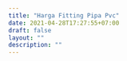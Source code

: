 ```yaml
---
title: "Harga Fitting Pipa Pvc"
date: 2021-04-28T17:27:55+07:00
draft: false
layout: ""
description: ""
---
```


